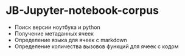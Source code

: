 # JB-Jupyter-notebook-corpus

- Поиск версии ноутбука и python
- Получение метаданных ячеек
- Определение языка для ячеек с markdown
- Определение количества вызовов функций для ячеек с кодом
